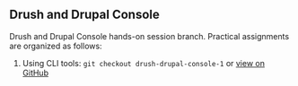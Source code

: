 ## Drush and Drupal Console
Drush and Drupal Console hands-on session branch. Practical assignments are organized as follows:

1. Using CLI tools: `git checkout drush-drupal-console-1` or [view on GitHub](https://github.com/nuvoleweb/training/tree/drush-drupal-console-1)

